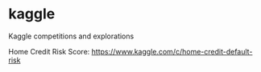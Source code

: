 # kaggle
Kaggle competitions and explorations

Home Credit Risk Score: https://www.kaggle.com/c/home-credit-default-risk
